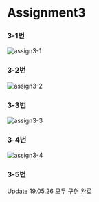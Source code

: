 # Assignment3

### 3-1번
![assign3-1](https://user-images.githubusercontent.com/38516906/58379642-5ad83a00-7fe1-11e9-8367-bb37f9312ea0.png)
<br>

### 3-2번
![assign3-2](https://user-images.githubusercontent.com/38516906/58379648-7c392600-7fe1-11e9-92d3-9edbb7728894.png)
<br>

### 3-3번
![assign3-3](https://user-images.githubusercontent.com/38516906/58379672-c6baa280-7fe1-11e9-938a-0c3498454347.png)
<br>

### 3-4번
![assign3-4](https://user-images.githubusercontent.com/38516906/58379679-e651cb00-7fe1-11e9-8e13-d6726be22c07.png)
<br>

### 3-5번


Update 19.05.26
모두 구현 완료
